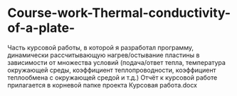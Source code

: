 # Course-work-Thermal-conductivity-of-a-plate-
Часть курсовой работы, в которой я разработал программу, динамически рассчитывающую нагрев/остывание пластины в зависимости от множества условий
(подача/ответ тепла, температура окружающей среды, коэффициент теплопроводности, коэффициент теплообмена с окружающей средой и т.д.)
Отчёт к курсовой работе прилагается в корневой папке проекта Курсовая работа.docx 

